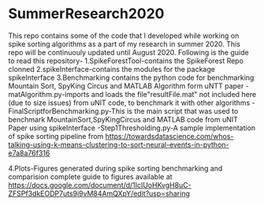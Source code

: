 # SummerResearch2020
This repo contains some of the code that I developed while working on spike sorting algorithms as a part of my research in summer 2020.
This repo will be continuouly updated until August 2020. 
Following is the guide to read this repository-
1.SpikeForestTool-contains the SpikeForest Repo clonned 
2.spikeInterface-contains the modules for the package spikeInterface
3.Benchmarking contains the python code for benchmarking Mountain Sort, SpyKing Circus and MATLAB Algorithm form uNTT paper
         -matAlgorithm.py-imports and loads the file"resultFile.mat" not included here (due to size issues) from uNIT code, to benchmark it with other algorithms
         -FinalScriptforBenchmarking.py-This is the main script that was used to benchmark MountainSort,SpyKingCircus and MATLAB code from uNIT Paper using spikeInterface
         -Step1Thresholding.py-A sample implementation of spike sorting pipeline from https://towardsdatascience.com/whos-talking-using-k-means-clustering-to-sort-neural-events-in-python-e7a8a76f316
         
4.Plots-Figures generated during spike sorting benchmarking and comparision complete guide to figures available at https://docs.google.com/document/d/1lcIUoHKvgH8uC-ZFSPf3dkEODP7uts9i9vM84AmQXpY/edit?usp=sharing
